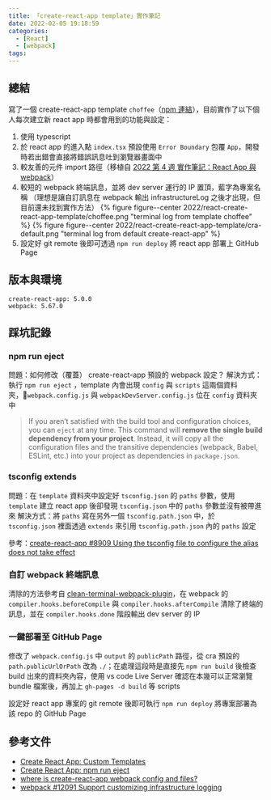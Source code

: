 ```yaml
---
title: 「create-react-app template」實作筆記
date: 2022-02-05 19:18:59
categories:
  - [React]
  - [webpack]
tags:
---
```


## 總結

寫了一個 create-react-app template `choffee`（[npm 連結](https://www.npmjs.com/package/cra-template-choffee)），目前實作了以下個人每次建立新 react app 時都會用到的功能與設定：

1. 使用 typescript
1. 於 react app 的進入點 `index.tsx` 預設使用 `Error Boundary` 包覆 `App`，開發時若出錯會直接將錯誤訊息吐到瀏覽器畫面中
1. 較友善的元件 import 路徑（移植自 [2022 第 4 週 實作筆記：React App 與 webpack](https://tzynwang.github.io/2022/react-webpack-config/)）
1. 較短的 webpack 終端訊息，並將 dev server 運行的 IP 置頂，藍字為專案名稱
   （理想是讓自訂訊息在 webpack 輸出 infrastructureLog 之後才出現，但目前還未找到實作方法）
   {% figure figure--center 2022/react-create-react-app-template/choffee.png "terminal log from template choffee" %}
   {% figure figure--center 2022/react-create-react-app-template/cra-default.png "terminal log from default create-react-app" %}
1. 設定好 git remote 後即可透過 `npm run deploy` 將 react app 部署上 GitHub Page

## 版本與環境

```
create-react-app: 5.0.0
webpack: 5.67.0
```

## 踩坑記錄

### npm run eject

問題：如何修改（覆蓋） create-react-app 預設的 webpack 設定？
解決方式：執行 `npm run eject` ，template 內會出現 `config` 與 `scripts` 這兩個資料夾，`webpack.config.js` 與 `webpackDevServer.config.js` 位在 `config` 資料夾中

> If you aren’t satisfied with the build tool and configuration choices, you can `eject` at any time. This command will **remove the single build dependency from your project**. Instead, it will copy all the configuration files and the transitive dependencies (webpack, Babel, ESLint, etc.) into your project as dependencies in `package.json`.

### tsconfig extends

問題：在 `template` 資料夾中設定好 `tsconfig.json` 的 `paths` 參數，使用 `template` 建立 react app 後卻發現 `tsconfig.json` 中的 `paths` 參數並沒有被帶進來
解決方式：將 `paths` 寫在另外一個 `tsconfig.path.json` 中，於 `tsconfig.json` 裡面透過 `extends` 來引用 `tsconfig.path.json` 內的 `paths` 設定

<script src="https://gist.github.com/tzynwang/6bb8ee9d276dfc8202536d24b069a88b.js"></script>

參考：[create-react-app #8909 Using the tsconfig file to configure the alias does not take effect](https://github.com/facebook/create-react-app/issues/8909)

### 自訂 webpack 終端訊息

清除的方法參考自 [clean-terminal-webpack-plugin](https://www.npmjs.com/package/clean-terminal-webpack-plugin)，在 webpack 的 `compiler.hooks.beforeCompile` 與 `compiler.hooks.afterCompile` 清除了終端的訊息，並在 `compiler.hooks.done` 階段輸出 dev server 的 IP

### 一鍵部署至 GitHub Page

修改了 `webpack.config.js` 中 `output` 的 `publicPath` 路徑，從 cra 預設的 `path.publicUrlOrPath` 改為 `./`；在處理這段時是直接先 `npm run build` 後檢查 build 出來的資料夾內容，使用 vs code Live Server 確認在本幾可以正常瀏覽 bundle 檔案後，再加上 `gh-pages -d build` 等 scripts

設定好 react app 專案的 git remote 後即可執行 `npm run deploy` 將專案部署為該 repo 的 GitHub Page

## 參考文件

- [Create React App: Custom Templates](https://create-react-app.dev/docs/custom-templates)
- [Create React App: npm run eject](https://create-react-app.dev/docs/available-scripts/#npm-run-eject)
- [where is create-react-app webpack config and files?](https://stackoverflow.com/questions/48395804/where-is-create-react-app-webpack-config-and-files)
- [webpack #12091 Support customizing infrastructure logging](https://github.com/webpack/webpack/issues/12091)
